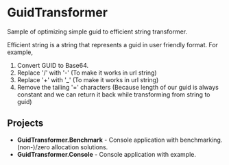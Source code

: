 # GuidTransformer
Sample of optimizing simple guid to efficient string transformer.

Efficient string is a string that represents a guid in user friendly format. For example,
1. Convert GUID to Base64.
2. Replace '/' with '-' (To make it works in url string)
3. Replace '+' with '_' (To make it works in url string)
4. Remove the tailing '=' characters (Because length of our guid is always constant and we can return it back while transforming from string to guid)

## Projects
- **GuidTransformer.Benchmark** - Console application with benchmarking. (non-)/zero allocation solutions.
- **GuidTransformer.Console** - Console application with example.